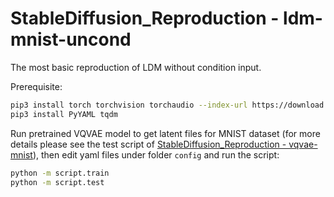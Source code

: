 # StableDiffusion_Reproduction - ldm-mnist-uncond

The most basic reproduction of LDM without condition input.

Prerequisite:
```bash
pip3 install torch torchvision torchaudio --index-url https://download.pytorch.org/whl/cu128
pip3 install PyYAML tqdm
```

Run pretrained VQVAE model to get latent files for MNIST dataset (for more details please see the test script of [StableDiffusion_Reproduction - vqvae-mnist](https://github.com/QidiLiu/StableDiffusion_Reproduction/tree/vqvae-mnist)), then edit yaml files under folder `config` and run the script:
```bash
python -m script.train
python -m script.test
```

